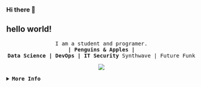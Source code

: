 ### Hi there 👋

##  hello world!
<samp>
	<p align="center">
	I am a student and programer. <br>
	<b>| Penguins & Apples |  <br>
	Data Science | DevOps | IT Security</b>
	Synthwave | Future Funk </b>
	</p>
</samp>

<p align="center">
<image src="https://readme-typing-svg.herokuapp.com?font=Fira+Code&pause=1000&center=true&vCenter=true&multiline=true&width=435&lines=I+use+arch+btw...">
</p>


<details>
	<summary><samp><b>More Info</b></samp></summary>
<!-- Contact Me -->
------------
<p align="center">
  <samp>
    [<a href="https://twitter.com/SCesarAE">twitter</a>]
    [<a href="https://www.linkedin.com/in/scesarae/">linkedin.</a>]
    [<a href="mailto:ca.salgadoescoto@gmail.com">e-mail</a>]
  </samp>
</p>
------------

Inspiration from [Rayhan Pratama](https://github.com/rxyhn/)


</details>

